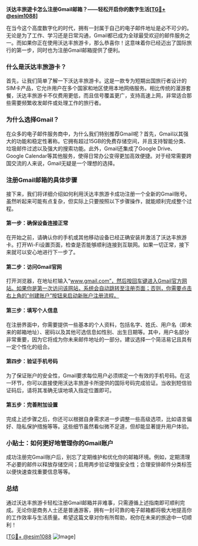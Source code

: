 **沃达丰旅遊卡怎么注册Gmail邮箱？——轻松开启你的数字生活[[TG💪+ @esim1088](https://t.me/s/esim1088)]**

在当今这个高度数字化的时代，拥有一封属于自己的电子邮件地址是必不可少的。无论是为了工作、学习还是日常沟通，Gmail都已成为全球最受欢迎的邮件服务之一。而如果你正在使用沃达丰旅游卡，那么恭喜你！这意味着你已经迈出了国际旅行的第一步，同时也为注册Gmail邮箱提供了便利。

### 什么是沃达丰旅游卡？

首先，让我们简单了解一下沃达丰旅游卡。这是一款专为短期出国旅行者设计的SIM卡产品，它允许用户在多个国家和地区使用本地网络服务。相比传统的漫游套餐，沃达丰旅游卡不仅费用更低，而且信号覆盖更广，支持高速上网，非常适合那些需要频繁收发邮件或处理工作的旅行者。

### 为什么选择Gmail？

在众多的电子邮件服务商中，为什么我们特别推荐Gmail呢？首先，Gmail以其强大的功能和稳定性著称。它拥有超过15GB的免费存储空间，并且支持智能分类、垃圾邮件过滤以及强大的搜索功能。此外，Gmail还集成了Google Drive、Google Calendar等其他服务，使得日常办公变得更加高效便捷。对于经常需要跨国交流的人来说，Gmail无疑是一个理想的选择。

### 注册Gmail邮箱的具体步骤

接下来，我们将详细介绍如何利用沃达丰旅游卡成功注册一个全新的Gmail账号。虽然听起来可能有点复杂，但实际上只要按照以下步骤操作，就能顺利完成整个过程。

#### 第一步：确保设备连接正常

在开始之前，请确认你的手机或其他移动设备已经正确安装并激活了沃达丰旅游卡。打开Wi-Fi设置页面，检查是否能够顺利连接到互联网。如果一切正常，接下来就可以安心地进行下一步了。

#### 第二步：访问Gmail官网

打开浏览器，在地址栏输入“www.gmail.com”，然后按回车键进入Gmail官方网站。如果你是第一次访问该网站，系统会自动跳转至注册页面；否则，你需要点击右上角的“创建账户”按钮来启动新账户注册流程。

#### 第三步：填写个人信息

在注册界面中，你需要提供一些基本的个人资料，包括名字、姓氏、用户名（即未来的邮箱地址）、密码以及其他可选信息如性别、出生日期等。其中，用户名部分非常重要，因为它将成为你未来邮件地址的一部分。建议选择一个简洁易记且具有一定个性化的组合。

#### 第四步：验证手机号码

为了保证账户的安全性，Gmail要求每位用户必须绑定一个有效的手机号码。在这一环节，你可以直接使用沃达丰旅游卡所提供的国际号码完成验证。当收到短信验证码后，请将其准确无误地填入指定位置即可。

#### 第五步：完善附加设置

完成上述步骤之后，你还可以根据自身需求进一步调整一些高级选项，比如语言偏好、隐私保护措施等等。这些细节虽然看似微不足道，但却能显著提升用户体验。

### 小贴士：如何更好地管理你的Gmail账户

成功注册完Gmail账户后，别忘了定期维护和优化你的邮箱环境。例如，定期清理不必要的邮件以释放存储空间；启用两步验证增强安全性；合理安排邮件分类标签以便快速查找重要信息等等。

### 总结

通过沃达丰旅游卡轻松注册Gmail邮箱并非难事，只需遵循上述指南即可顺利完成。无论你是商务人士还是普通游客，拥有一封可靠的电子邮箱都将极大地提高你的工作效率与生活质量。希望这篇文章对你有所帮助，祝你在未来的旅途中一切顺利！

[[TG💪+ @esim1088](https://t.me/s/esim1088) ![Image](https://i.postimg.cc/4NQfJmqS/Snipaste-2025-05-13-00-14-12.png)]